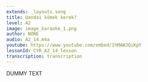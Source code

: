 ```yaml
---
extends: _layouts.song
title: Qandai kömek kerek?
level: A2
image: image_karaoke_1.png
author: NONE
audio: A2_14.m4a
youtube: https://www.youtube.com/embed/IhMAWJQiKpY
lessonId: CYR_A2_14_lesson
transcription: transcription 
---
```

DUMMY TEXT